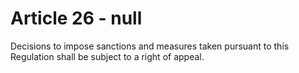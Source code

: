 # Article 26 - null


Decisions to impose sanctions and measures taken pursuant to this Regulation shall be subject to a right of appeal.
